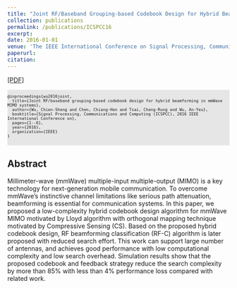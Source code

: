 ```yaml
---
title: "Joint RF/Baseband Grouping-based Codebook Design for Hybrid Beamforming in mmWave MIMO Systems"
collection: publications
permalink: /publications/ICSPCC16
excerpt: 
date: 2016-01-01
venue: 'The IEEE International Conference on Signal Processing, Communications and Computing . (ICSPCC)'
paperurl: 
citation: 
---
```

[[PDF]](http://access.ee.ntu.edu.tw/Publications/Conference/CA147_2016.pdf)

<pre style="background-color: rgb(230,230,230);white-space: pre-wrap;">
<font size="1">
@inproceedings{wu2016joint,
  title={Joint RF/baseband grouping-based codebook design for hybrid beamforming in mmWave MIMO systems},
  author={Wu, Chien-Sheng and Chen, Chiang-Hen and Tsai, Cheng-Rung and Wu, An-Yeu},
  booktitle={Signal Processing, Communications and Computing (ICSPCC), 2016 IEEE International Conference on},
  pages={1--6},
  year={2016},
  organization={IEEE}
}
</font>
</pre>

## Abstract
Millimeter-wave (mmWave) multiple-input multiple-output (MIMO) is a key technology for next-generation mobile communication. To overcome mmWave’s instinctive channel limitations like serious path attenuation, beamforming is essential for communication systems. In this paper, we proposed a low-complexity hybrid codebook design algorithm for mmWave MIMO motivated by Lloyd algorithm with orthogonal mapping technique motivated by Compressive Sensing (CS). Based on the proposed hybrid codebook design, RF beamforming classification (RF-C) algorithm is later proposed with reduced search effort. This work can support large number of antennas, and achieves good performance with low computational complexity and low search overhead. Simulation results show that the proposed codebook and feedback strategy reduce the search complexity by more than 85% with less than 4% performance loss compared with related work.
